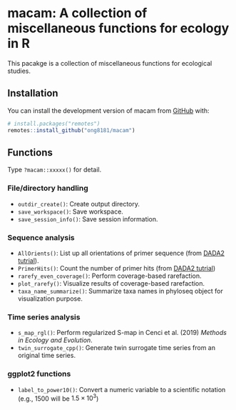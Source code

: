 
# macam: A collection of miscellaneous functions for ecology in R

<!-- badges: start -->
<!-- badges: end -->

This pacakge is a collection of miscellaneous functions for ecological studies.

## Installation

You can install the development version of macam from [GitHub](https://github.com/) with:

``` r
# install.packages("remotes")
remotes::install_github("ong8181/macam")
```

## Functions
Type `?macam::xxxxx()` for detail.

### File/directory handling
- `outdir_create()`: Create output directory.
- `save_workspace()`: Save workspace.
- `save_session_info()`: Save session information.

### Sequence analysis
- `AllOrients()`: List up all orientations of primer sequence (from [DADA2 tutrial](https://benjjneb.github.io/dada2/ITS_workflow.html)).
- `PrimerHits()`: Count the number of primer hits (from [DADA2 tutrial](https://benjjneb.github.io/dada2/ITS_workflow.html))
- `rarefy_even_coverage()`: Perform coverage-based rarefaction.
- `plot_rarefy()`: Visualize results of coverage-based rarefaction.
- `taxa_name_summarize()`: Summarize taxa names in phyloseq object for visualization purpose.

### Time series analysis
- `s_map_rgl()`: Perform regularized S-map in Cenci et al. (2019) _Methods in Ecology and Evolution_.
- `twin_surrogate_cpp()`: Generate twin surrogate time series from an original time series.

### ggplot2 functions
- `label_to_power10()`: Convert a numeric variable to a scientific notation (e.g., 1500 will be $1.5 \times 10^3$)
